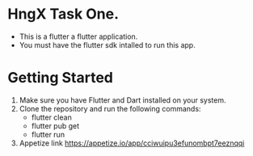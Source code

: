# HngX Task One.

  - This is a flutter a flutter application.
  - You must have the flutter sdk intalled to run this app.

# Getting Started

1. Make sure you have Flutter and Dart installed on your system.
2. Clone the repository and run the following commands:
     * flutter clean
     * flutter pub get
     * flutter run
3. Appetize link 
   https://appetize.io/app/cciwuipu3efunombpt7eeznqqi     